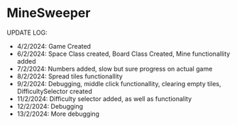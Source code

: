 # MineSweeper

UPDATE LOG:
- 4/2/2024: Game Created
- 6/2/2024: Space Class created, Board Class Created, Mine functionallity added
- 7/2/2024: Numbers added, slow but sure progress on actual game
- 8/2/2024: Spread tiles functionallity
- 9/2/2024: Debugging, middle click functionallity, clearing empty tiles, DifficultySelector created
- 11/2/2024: Difficulty selector added, as well as functionality
- 12/2/2024: Debugging
- 13/2/2024: More debugging
